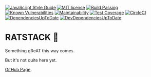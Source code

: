 [![JavaScript Style Guide](https://img.shields.io/badge/code_style-standard-brightgreen.svg)](https://standardjs.com)
[![MIT license](http://img.shields.io/badge/license-MIT-brightgreen.svg)](http://opensource.org/licenses/MIT)
[![Build Passing](https://travis-ci.org/isthisstackoverflow/ratstack.svg?branch=master)](https://travis-ci.org/isthisstackoverflow/ratstack)
[![Known Vulnerabilities](https://snyk.io/test/github/isthisstackoverflow/ratstack/badge.svg)](https://snyk.io/test/github/isthisstackoverflow/ratstack)
[![Maintainability](https://api.codeclimate.com/v1/badges/63f918e12a10d088e615/maintainability)](https://codeclimate.com/github/isthisstackoverflow/ratstack/maintainability)
[![Test Coverage](https://api.codeclimate.com/v1/badges/63f918e12a10d088e615/test_coverage)](https://codeclimate.com/github/isthisstackoverflow/ratstack/test_coverage)
[![CircleCI](https://circleci.com/gh/isthisstackoverflow/ratstack/tree/master.svg?style=svg)](https://circleci.com/gh/isthisstackoverflow/ratstack/tree/master)
[![DependenciesUpToDate](https://david-dm.org/isthisstackoverflow/ratstack.svg)](https://david-dm.org/isthisstackoverflow/ratstack#info=dependencies)
[![DevDependenciesUpToDate](https://david-dm.org/isthisstackoverflow/ratstack/dev-status.svg)](https://david-dm.org/isthisstackoverflow/ratstack#info=devDependencies)

# RATSTACK 🐀

Something gReAT this way comes.

But it's not quite here yet.

[GitHub Page](https://isthisstackoverflow.github.io/ratstack/).
